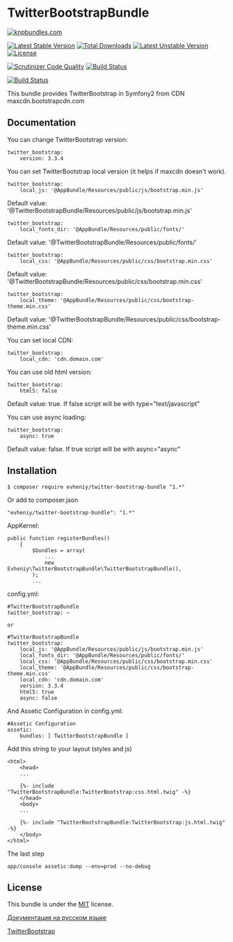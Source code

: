 TwitterBootstrapBundle
=================

[![knpbundles.com](http://knpbundles.com/evheniy/TwitterBootstrapBundle/badge)](http://knpbundles.com/evheniy/TwitterBootstrapBundle)

[![Latest Stable Version](https://poser.pugx.org/evheniy/twitter-bootstrap-bundle/v/stable.svg)](https://packagist.org/packages/evheniy/twitter-bootstrap-bundle) [![Total Downloads](https://poser.pugx.org/evheniy/twitter-bootstrap-bundle/downloads.svg)](https://packagist.org/packages/evheniy/twitter-bootstrap-bundle) [![Latest Unstable Version](https://poser.pugx.org/evheniy/twitter-bootstrap-bundle/v/unstable.svg)](https://packagist.org/packages/evheniy/twitter-bootstrap-bundle) [![License](https://poser.pugx.org/evheniy/twitter-bootstrap-bundle/license.svg)](https://packagist.org/packages/evheniy/twitter-bootstrap-bundle)

[![Scrutinizer Code Quality](https://scrutinizer-ci.com/g/evheniy/TwitterBootstrapBundle/badges/quality-score.png?b=master)](https://scrutinizer-ci.com/g/evheniy/TwitterBootstrapBundle/?branch=master) [![Build Status](https://scrutinizer-ci.com/g/evheniy/TwitterBootstrapBundle/badges/build.png?b=master)](https://scrutinizer-ci.com/g/evheniy/TwitterBootstrapBundle/build-status/master)

[![Build Status](https://travis-ci.org/evheniy/TwitterBootstrapBundle.svg?branch=master)](https://travis-ci.org/evheniy/TwitterBootstrapBundle)

This bundle provides TwitterBootstrap in Symfony2 from CDN maxcdn.bootstrapcdn.com

Documentation
-------------

You can change TwitterBootstrap version:

    twitter_bootstrap:
        version: 3.3.4
        
You can set TwitterBootstrap local version (it helps if maxcdn doesn't work).

    twitter_bootstrap:
        local_js: '@AppBundle/Resources/public/js/bootstrap.min.js'

Default value: '@TwitterBootstrapBundle/Resources/public/js/bootstrap.min.js'

    twitter_bootstrap:
        local_fonts_dir: '@AppBundle/Resources/public/fonts/'

Default value: '@TwitterBootstrapBundle/Resources/public/fonts/' 
 
    twitter_bootstrap:
        local_css: '@AppBundle/Resources/public/css/bootstrap.min.css'

Default value: '@TwitterBootstrapBundle/Resources/public/css/bootstrap.min.css'

    twitter_bootstrap:
        local_theme: '@AppBundle/Resources/public/css/bootstrap-theme.min.css'

Default value: '@TwitterBootstrapBundle/Resources/public/css/bootstrap-theme.min.css'
        

You can set local CDN:

    twitter_bootstrap:
        local_cdn: 'cdn.domain.com'


You can use old html version:

    twitter_bootstrap:
        html5: false

Default value: true. If false script will be with type="text/javascript"

You can use async loading:

    twitter_bootstrap:
        async: true

Default value: false. If true script will be with async="async"

Installation
------------

    $ composer require evheniy/twitter-bootstrap-bundle "1.*"

Or add to composer.json

    "evheniy/twitter-bootstrap-bundle": "1.*"

AppKernel:

    public function registerBundles()
        {
            $bundles = array(
                ...
                new Evheniy\TwitterBootstrapBundle\TwitterBootstrapBundle(),
            );
            ...

config.yml:

    #TwitterBootstrapBundle
    twitter_bootstrap: ~

    or

    #TwitterBootstrapBundle
    twitter_bootstrap:
        local_js: '@AppBundle/Resources/public/js/bootstrap.min.js'
        local_fonts_dir: '@AppBundle/Resources/public/fonts/'
        local_css: '@AppBundle/Resources/public/css/bootstrap.min.css'
        local_theme: '@AppBundle/Resources/public/css/bootstrap-theme.min.css'
        local_cdn: 'cdn.domain.com'
        version: 3.3.4
        html5: true
        async: false

And Assetic Configuration in config.yml:

    #Assetic Configuration
    assetic:
        bundles: [ TwitterBootstrapBundle ]

Add this string to your layout (styles and js)

    <html>
        <head>
        ...

        {%- include "TwitterBootstrapBundle:TwitterBootstrap:css.html.twig" -%}
        </head>
        <body>
        ...

        {%- include "TwitterBootstrapBundle:TwitterBootstrap:js.html.twig" -%}
        </body>
    </html>
The last step

    app/console assetic:dump --env=prod --no-debug

License
-------

This bundle is under the [MIT][3] license.

[Документация на русском языке][1]

[TwitterBootstrap][2]

[1]:  http://makedev.org/articles/symfony/bundles/twitter_bootstrap_bundle.html
[2]:  http://getbootstrap.com/
[3]:  https://github.com/evheniy/TwitterBootstrapBundle/blob/master/Resources/meta/LICENSE
